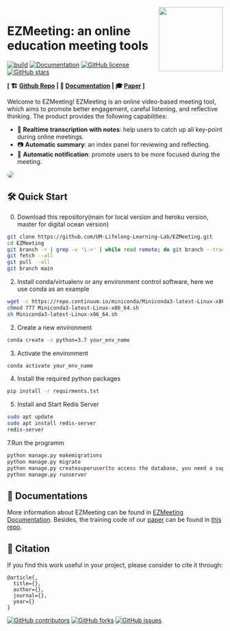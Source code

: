 <img align=right width=150px  src="static/images/NAO.png" />

# EZMeeting: an online education meeting tools

[![build](https://img.shields.io/badge/build-passing-brightgreen?style=plastic)](https://github.com/UM-Lifelong-Learning-Lab/EasyMeeting/actions)
[![Documentation](https://img.shields.io/badge/docs-passing-blue?style=plastic)](https://docs.google.com/document/d/1gVRUaGxr5uluH6ehMqdeC0KJiINGeDPv/edit#)
[![GitHub license](https://img.shields.io/badge/lisense-MIT-orange?style=plastic)](https://github.com/UM-Lifelong-Learning-Lab/EasyMeeting/blob/main/LICENSE.txt)
[![GitHub stars](https://img.shields.io/github/stars/UM-Lifelong-Learning-Lab/EZMeeting?style=plastic)](https://github.com/UM-Lifelong-Learning-Lab/EasyMeeting/stargazers)

**[ 🏗 [Github Repo](https://github.com/UM-Lifelong-Learning-Lab/EZMeeting) | 📜 [Documentation](https://pgdrive.readthedocs.io/) | 🎓 [Paper]() ]**

Welcome to EZMeeting! EZMeeting is an online video-based meeting tool, which aims to promote better engagement, careful listening, and  reflective thinking. The product provides the following capabilities:

- 🎏 **Realtime transcription with notes**: help users to catch up all key-point during online meetings.
- 📷 **Automatic summary**: an index panel for reviewing and reflecting.
- 🚀 **Automatic notification**: promote users to be more focused during the meeting.

<img src="static/images/project_overview.png" style="border-radius: 20px;">

## 🛠 Quick Start
0. Download this repository(main for local version and heroku version, master for digital ocean version)
```bash
git clone https://github.com/UM-Lifelong-Learning-Lab/EZMeeting.git
cd EZMeeting
git branch -r | grep -v '\->' | while read remote; do git branch --track "${remote#origin/}" "$remote"; done
git fetch --all
git pull --all
git branch main
```
2. Install conda/virtualenv or any environment control software, here we use conda as an example
```bash
wget -c https://repo.continuum.io/miniconda/Miniconda3-latest-Linux-x86_64.sh
chmod 777 Miniconda3-latest-Linux-x86_64.sh
sh Miniconda3-latest-Linux-x86_64.sh
```
2. Create a new environment 
```bash
conda create -n python=3.7 your_env_name
```
3. Activate the environment
```bash
conda activate your_env_name
```
4. Install the required python packages

```bash
pip install -r requirments.txt
```
5. Install and Start Redis Server
```bash
sudo apt update
sudo apt install redis-server
redis-server
```
7.Run the programm
```bash
python manage.py makemigrations
python manage.py migrate
python manage.py createsuperuser(to access the database, you need a superuser account)
python manage.py runserver
```
## 🏫 Documentations

More information about EZMeeting can be found in [EZMeeting Documentation](https://docs.google.com/document/d/1gVRUaGxr5uluH6ehMqdeC0KJiINGeDPv/edit#). 
Besides, the training code of our [paper]() can be found in [this repo](https://github.com/UM-Lifelong-Learning-Lab/EasyMeeting).

## 📎 Citation


If you find this work useful in your project, please consider to cite it through:

```
@article{,
  title={},
  author={},
  journal={},
  year={}
}
```
[![GitHub contributors](https://img.shields.io/github/contributors/UM-Lifelong-Learning-Lab/EZMeeting?style=plastic)](https://github.com/UM-Lifelong-Learning-Lab/EZMeeting/graphs/contributors)
[![GitHub forks](https://img.shields.io/github/forks/UM-Lifelong-Learning-Lab/EZMeeting?style=plastic)](https://github.com/UM-Lifelong-Learning-Lab/EZMeeting/network)
[![GitHub issues](https://img.shields.io/github/issues/UM-Lifelong-Learning-Lab/EZMeeting?style=plastic)](https://github.com/UM-Lifelong-Learning-Lab/EZMeeting/issues)

